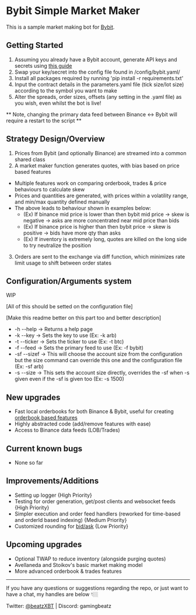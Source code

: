 Bybit Simple Market Maker
===================

This is a sample market making bot for [Bybit](https://www.bybit.com/en-US/).


Getting Started
---------------

1. Assuming you already have a Bybit account, generate API keys and secrets using [this guide](https://learn.bybit.com/bybit-guide/how-to-create-a-bybit-api-key/)
2. Swap your key/secret into the config file found in /config/bybit.yaml/
3. Install all packages required by running 'pip install -r requirements.txt' 
4. Input the contract details in the parameters.yaml file (tick size/lot size) according to the symbol you want to make
5. Alter the spreads, order sizes, offsets (any setting in the .yaml file) as you wish, even whilst the bot is live!

** Note, changing the primary data feed between Binance <-> Bybit will require a restart to the script **


Strategy Design/Overview
---------------

1. Prices from Bybit (and optionally Binance) are streamed into a common shared class
2. A market maker function generates quotes, with bias based on price based features
  * Multiple features work on comparing orderbook, trades & price behaviours to calculate skew
  * Prices and quantities are generated, with prices within a volatility range, and min/max quantity defined manually
  * The above leads to behaviour shown in examples below:
    * (Ex) If binance mid price is lower than then bybit mid price -> skew is negative -> asks are more concentrated near mid price than bids
    * (Ex) If binance price is higher than then bybit price -> skew is positive -> bids have more qty than asks
    * (Ex) If inventory is extremely long, quotes are killed on the long side to try neutralize the position
3. Orders are sent to the exchange via diff function, which minimizes rate limit usage to shift between order states

Configuration/Arguments system
---------------

WIP

[All of this should be setted on the configuration file]

[Make this readme better on this part too and better description]
* -h --help -> Returns a help page
* -k --key -> Sets the key to use (Ex: -k arb)
* -t --ticker -> Sets the ticker to use (Ex: -t btc)
* -f --feed -> Sets the primary feed to use (Ex: -f bybit)
* -sf --sizef -> This will choose the account size from the configuration but the size command can override this one and the configuration file (Ex: -sf arb)
* -s --size -> This sets the account size directly, overrides the -sf when -s given even if the -sf is given too (Ex: -s 1500)

  

New upgrades
---------------

- Fast local orderbooks for both Binance & Bybit, useful for creating [orderbook based features](https://twitter.com/BeatzXBT/status/1680152557388197888)
- Highly abstracted code (add/remove features with ease)
- Access to Binance data feeds (LOB/Trades) 


Current known bugs
---------------

- None so far


Improvements/Additions
---------------

- Setting up logger {High Priority}
- Testing for order generation, get/post clients and websocket feeds {High Priority}
- Simpler execution and order feed handlers (reworked for time-based and orderId based indexing) {Medium Priority}
- Customized rounding for [bid/ask](https://twitter.com/kursatcalk/status/1686685226028666880) {Low Priority}


Upcoming upgrades
---------------

- Optional TWAP to reduce inventory (alongside purging quotes)
- Avellaneda and Stoikov's basic market making model
- More advanced orderbook & trades features

---------------

If you have any questions or suggestions regarding the repo, or just want to have a chat, my handles are below 👇🏼

Twitter: [@beatzXBT](https://twitter.com/BeatzXBT) | Discord: gamingbeatz
